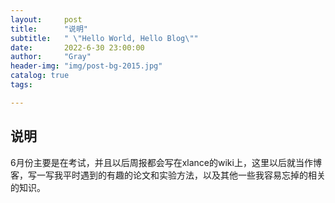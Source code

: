 ```yaml
---
layout:     post
title:      "说明"
subtitle:   " \"Hello World, Hello Blog\""
date:       2022-6-30 23:00:00
author:     "Gray"
header-img: "img/post-bg-2015.jpg"
catalog: true
tags:

---
```


## 说明

6月份主要是在考试，并且以后周报都会写在xlance的wiki上，这里以后就当作博客，写一写我平时遇到的有趣的论文和实验方法，以及其他一些我容易忘掉的相关的知识。

